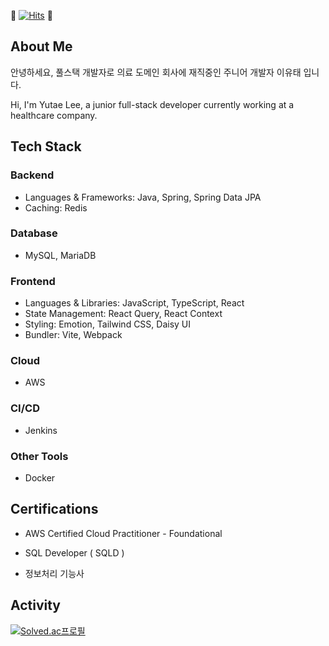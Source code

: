 <div align=cleft>

👋 [![Hits](https://hits.seeyoufarm.com/api/count/incr/badge.svg?url=https%3A%2F%2Fgithub.com%2Fdobidugi)](https://hits.seeyoufarm.com) 👋

## About Me

안녕하세요, 풀스택 개발자로 의료 도메인 회사에 재직중인 주니어 개발자 이유태 입니다.

Hi, I'm Yutae Lee, a junior full-stack developer currently working at a healthcare company.

## Tech Stack

### Backend

- Languages & Frameworks: Java, Spring, Spring Data JPA
- Caching: Redis

### Database

- MySQL, MariaDB

### Frontend

- Languages & Libraries: JavaScript, TypeScript, React
- State Management: React Query, React Context
- Styling: Emotion, Tailwind CSS, Daisy UI
- Bundler: Vite, Webpack

### Cloud

- AWS

### CI/CD

- Jenkins

### Other Tools

- Docker

## Certifications

- AWS Certified Cloud Practitioner - Foundational

- SQL Developer ( SQLD )

- 정보처리 기능사

## Activity

[![Solved.ac프로필](http://mazassumnida.wtf/api/v2/generate_badge?boj=dobidugi)](https://solved.ac/dobidugi)

</div>

<!--[![Top Langs](https://github-readme-stats.vercel.app/api/top-langs/?username=dobidugi&hide=c)](https://github.com/anuraghazra/github-readme-stats) -->

<!--
**dobidugi/dobidugi** is a ✨ _special_ ✨ repository because its `README.md` (this file) appears on your GitHub profile.

Here are some ideas to get you started:

- 🔭 I’m currently working on ...
- 🌱 I’m currently learning ...
- 👯 I’m looking to collaborate on ...
- 🤔 I’m looking for help with ...
- 💬 Ask me about ...
- 📫 How to reach me: ...
- 😄 Pronouns: ...
- ⚡ Fun fact: ...
-->
